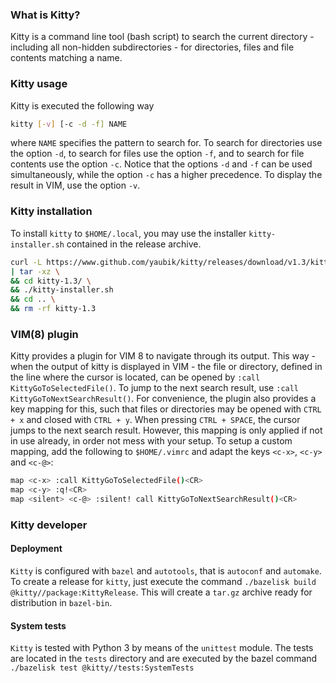 ### What is Kitty?

Kitty is a command line tool (bash script) to search the current directory - including all non-hidden subdirectories - for directories, files and file contents matching a name.

### Kitty usage

Kitty is executed the following way
```bash
kitty [-v] [-c -d -f] NAME
```
where `NAME` specifies the pattern to search for.
To search for directories use the option `-d`, to search for files use the option `-f`, and to search for file contents use the option `-c`. Notice that the options `-d` and `-f` can be used simultaneously, while the option `-c` has a higher precedence.
To display the result in VIM, use the option `-v`.

### Kitty installation

To install `kitty` to `$HOME/.local`, you may use the installer `kitty-installer.sh` contained in the release archive.

```bash
curl -L https://www.github.com/yaubik/kitty/releases/download/v1.3/kitty-1.3.tar.gz \
| tar -xz \
&& cd kitty-1.3/ \
&& ./kitty-installer.sh
&& cd .. \
&& rm -rf kitty-1.3
```

### VIM(8) plugin

Kitty provides a plugin for VIM 8 to navigate through its output.
This way - when the output of kitty is displayed in VIM - the file or directory,
defined in the line where the cursor is located,
can be opened by `:call KittyGoToSelectedFile()`.
To jump to the next search result, use `:call KittyGoToNextSearchResult()`.
For convenience, the plugin also provides a key mapping for this,
such that files or directories may be opened with `CTRL + x` and closed with `CTRL + y`.
When pressing `CTRL + SPACE`, the cursor jumps to the next search result.
However, this mapping is only applied if not in use already, in order not mess with your setup.
To setup a custom mapping, add the following to `$HOME/.vimrc` and adapt the keys `<c-x>`, `<c-y>` and `<c-@>`:

```bash
map <c-x> :call KittyGoToSelectedFile()<CR>
map <c-y> :q!<CR>
map <silent> <c-@> :silent! call KittyGoToNextSearchResult()<CR>
```

### Kitty developer

#### Deployment

`Kitty` is configured with `bazel` and `autotools`, that is `autoconf` and `automake`.
To create a release for `kitty`, just execute the command `./bazelisk build @kitty//package:KittyRelease`.
This will create a `tar.gz` archive ready for distribution in `bazel-bin`.

#### System tests

`Kitty` is tested with Python 3 by means of the `unittest` module.
The tests are located in the `tests` directory and are executed by the bazel command `./bazelisk test @kitty//tests:SystemTests`
